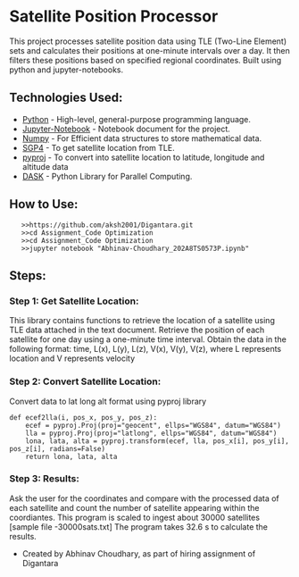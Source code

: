 # Satellite Position Processor

This project processes satellite position data using TLE (Two-Line Element) sets and calculates their positions at one-minute intervals over a day. It then filters these positions based on specified regional coordinates. Built using python and jupyter-notebooks.

## Technologies Used:
- [Python](https://www.python.org/) - High-level, general-purpose programming language.
- [Jupyter-Notebook](https://jupyter.org/) - Notebook document for the project.
- [Numpy](https://numpy.org/) - For Efficient data structures to store mathematical data.
- [SGP4](https://pypi.org/project/sgp4/) - To get satellite location from TLE.
- [pyproj](https://pypi.org/project/pyproj/) - To convert into satellite location to latitude, longitude and altitude data 
- [DASK](https://www.dask.org/) - Python Library for Parallel Computing.

## How to Use:
```
   >>https://github.com/aksh2001/Digantara.git
   >>cd Assignment_Code Optimization
   >>cd Assignment_Code Optimization
   >>jupyter notebook "Abhinav-Choudhary_202A8TS0573P.ipynb"
```
## Steps:

### Step 1: Get Satellite Location:
This library contains functions to retrieve the location of a satellite using TLE data attached in the text document.
Retrieve the position of each satellite for one day using a one-minute time interval.
Obtain the data in the following format: time, L(x), L(y), L(z), V(x), V(y), V(z), where L
represents location and V represents velocity
### Step 2: Convert Satellite Location:
Convert data to lat long alt format using pyproj library
```
def ecef2lla(i, pos_x, pos_y, pos_z):
    ecef = pyproj.Proj(proj="geocent", ellps="WGS84", datum="WGS84")
    lla = pyproj.Proj(proj="latlong", ellps="WGS84", datum="WGS84")
    lona, lata, alta = pyproj.transform(ecef, lla, pos_x[i], pos_y[i], pos_z[i], radians=False)
    return lona, lata, alta
```
### Step 3: Results:
Ask the user for the coordinates and compare with the processed data of each satellite and count the number of satellite appearing within the coordiantes.
This program is scaled to ingest about 30000 satellites [sample file -30000sats.txt]
The program takes 32.6 s to calculate the results.
- Created by Abhinav Choudhary, as part of hiring assignment of Digantara